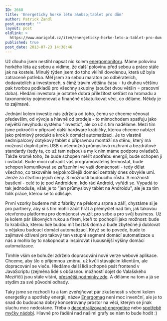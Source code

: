 ```yaml
---
ID: 2668
title: 'Energeticky horké léto a&nbsp;tablet pro dům'
author: Patrick Zandl
post_excerpt: ""
layout: post
oldlink: >
  https://www.marigold.cz/item/energeticky-horke-leto-a-tablet-pro-dum
published: true
post_date: 2013-07-23 14:38:46
---
```

<p>Už dlouho jsem nestihl napsat nic kolem <a href="http://www.energomonitor.cz">energomonitoru</a>. Máme polovinu horkého léta az sebou a vidíme, že další polovinu před sebou a práce stále jak na kostele. Minulý týden jsem do toho vklínil dovolenou, která už byla zatraceně potřeba. Měl jsem za sebou maraton po odběratelích, dodavatelích a investorech, s čímž trávím většinu času - tu druhou většinu pak tvorbou podkladů pro všechny skupiny (součet dvou většin = pracovní doba). Hledání investora je ostatně dobrá příležitost setřást na hromadu a taxonomicky pojmenovat a finančně oškatulkovat věci, co děláme. Někdy je to zajímavé. </p>

<p>Jednání kolem investic nás zdržela od toho, čemu se chceme věnovat především, od vývoje a hlavně od prodeje - to mimochodem spatřuju jako největší nevýhodu systému "investic", ale co už s tím naděláme. Mezi tím jsme pokročili v přípravě další hardware krabičky, kterou chceme nabízet jako prémiový produkt a krok k domácí automatizaci. Je to vlastně sedmipalcový dotykový tablet s přípravnou montáží na stěnu, který má možnost doplnit přes USB o všemožná průmyslová rozhraní a bezdrátové standardy (tedy ta, co už tam nejsou) a my k nim máme podporu ovladačů. Takže kromě toho, že bude schopen měřit spotřebu energií, bude schopen ji i ovládat. Bude moci nahradit váš programovatelný termostat, bude schopen komunikovat se zařízeními ve vaší domácnosti - tedy dělat všechno, co takovéhle nejpokročilejší domácí centrály dnes obvykle umí. Jenže za čtvrtinu jejich ceny. S možností budoucího růstu. S možností bastlení - celé to je pod Androidem, kdo rád Android, vyřádí se. Vypadá to tak jednoduše, však je to "jen průmyslový tablet na Androidu", ale je za tím tolik práce, kterou se to odlišuje.</p>
<p>První vzorky budeme mít z fabriky na přelomu srpna a září, chystáme si je pro partnery, aby si s tím mohli začít hrát a přemýšlet nad tím, jak takovou otevřenou platformu pro domácnost využít pro sebe a pro svůj business. Už je kolem pár šikovných rukou a firem, kteří to pochopili jako možnost: bude to krabička, kterou lidé budou mít beztak doma a bude zbytečné ji dublovat s nějakou budoucí domácí automatizací. Když se to povede, bude to zajímavé oživení pro takový ten vstupní segment domácí automatizace u nás a mohlo by to nakopnout a inspirovat i luxusnější výšiny domácí automatizace.</p>
<p>Tímhle vším se bohužel zdrželo dopracování nové verze webové aplikace. Chceme, aby šlo o příjemnou změnu, už kvůli stávajícím klientům, ale dopracování se vleče. Hledáme další lidi schopné psát frontend v JavaScriptu (zejména lidé s občasnou možností dojet do Valašského Meziříčí) jsou stále vítání, <a href="http://www.marigold.cz/item/hledame-do-energomonitoru-frontend-javascriptistu-aby-nam-pomohl-zmenit-energetiku">přesnější podmínky zde</a>. A děláme na tom a já se stydím za své původní odhady.</p>
<p>Taky jsme se rozhodli tu a tam zveřejňovat pár zkušeností s věcmi kolem energetiky a spotřeby energií, název <a href="http://www.energomag.cz">Energomag</a> není moc invenční, ale je to snad do budoucna dobrý koncetrovaný prostor na věci, kterým se jinak sluchu moc nedostane. Třeba o <a href="http://www.energomag.cz/clanek/decentralizovana-energetika">decentralizované energetice</a> nebo <a href="http://www.energomag.cz/clanek/jak-vypada-skutecna-spotreba-mycky-na-nadobi">spotřebě myčky nádobí</a>. Hlavně pro řádění nad našimi grafy se nám to bude hodit :)</p>